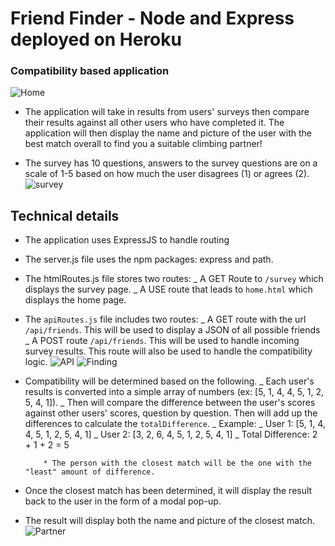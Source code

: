 # Friend Finder - Node and Express deployed on Heroku

### Compatibility based application

![Home](./img/homePage.png)

-   The application will take in results from users' surveys then compare their results against all other users who have completed it. The application will then display the name and picture of the user with the best match overall to find you a suitable climbing partner!

*   The survey has 10 questions, answers to the survey questions are on a scale of 1-5 based on how much the user disagrees (1) or agrees (2).
    ![survey](./img/surveyForm.png)

## Technical details

-   The application uses ExpressJS to handle routing
-   The server.js file uses the npm packages: express and path.

-   The htmlRoutes.js file stores two routes:
    _ A GET Route to `/survey` which displays the survey page.
    _ A USE route that leads to `home.html` which displays the home page.

-   The `apiRoutes.js` file includes two routes:
    _ A GET route with the url `/api/friends`. This will be used to display a JSON of all possible friends
    _ A POST route `/api/friends`. This will be used to handle incoming survey results. This route will also be used to handle the compatibility logic.
    ![API](./img/API.png)
    ![Finding](./img/findingPartner.png)

*   Compatibility will be determined based on the following.
    _ Each user's results is converted into a simple array of numbers (ex: [5, 1, 4, 4, 5, 1, 2, 5, 4, 1]).
    _ Then will compare the difference between the user's scores against other users' scores, question by question. Then will add up the differences to calculate the `totalDifference`.
    _ Example:
    _ User 1: [5, 1, 4, 4, 5, 1, 2, 5, 4, 1]
    _ User 2: [3, 2, 6, 4, 5, 1, 2, 5, 4, 1]
    _ Total Difference: 2 + 1 + 2 = 5

        	* The person with the closest match will be the one with the "least" amount of difference.

*   Once the closest match has been determined, it will display the result back to the user in the form of a modal pop-up.

-   The result will display both the name and picture of the closest match.
    ![Partner](./img/yourPartner.png)
